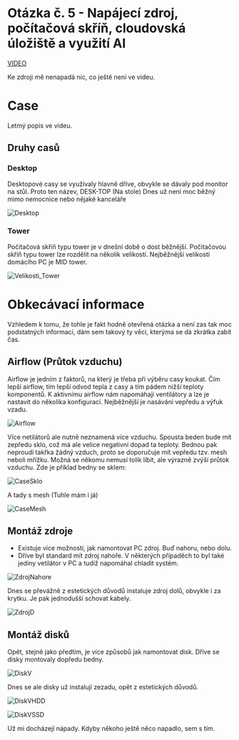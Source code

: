 # Otázka č. 5 - Napájecí zdroj, počítačová skříň, cloudovská úložiště a využití AI
[VIDEO](https://youtu.be/YhEinQ2OvlU)

Ke zdroji mě nenapadá nic, co ještě není ve videu.

# Case

Letmý popis ve videu.

## Druhy casů

### Desktop
Desktopové casy se využívaly hlavně dříve, obvykle se dávaly pod monitor na stůl. Proto ten název, DESK-TOP (Na stole)
Dnes už není moc běžný mimo nemocnice nebo nějaké kanceláře

![Desktop](img/5/desktop.jpg)

### Tower
Počítačová skříň typu tower je v dnešní době o dost běžnější. Počitačovou skříň typu tower lze rozdělit na několik velikostí.
Nejběžnější velikostí domácího PC je MID tower.

![Velikosti_Tower](img/5/velikosti.jpg)

# Obkecávací informace

Vzhledem k tomu, že tohle je fakt hodně otevřená otázka a není zas tak moc podstatných informací, dám sem takový ty věci, kterýma se dá zkrátka zabít čas.

## Airflow (Průtok vzduchu)

Airflow je jedním z faktorů, na který je třeba při výběru casy koukat. Čím lepší airflow, tím lepší odvod tepla z casy a tím pádem nižší teploty komponentů.
K aktivnímu airflow nám napomáhají ventilátory a lze je nastavit do několika konfigurací. Nejběžnější je nasávání vepředu a výfuk vzadu.

![Airflow](img/5/master.png)

Více netilátorů ale nutně neznamená více vzduchu. Spousta beden bude mít zepředu sklo, což má ale velice negativní dopad ta teploty. Bednou pak neproudí takřka žádný vzduch, proto se doporučuje mít vepředu tzv. mesh neboli mřížku. Možná se někomu nemusí tolik líbit, ale výrazně zvýší průtok vzduchu.
Zde je příklad bedny se sklem:

![CaseSklo](img/5/Sklo.jpg)

A tady s mesh (Tuhle mám i já)


![CaseMesh](img/5/Mesh.jpg)

## Montáž zdroje

- Existuje více možností, jak namontovat PC zdroj. Buď nahoru, nebo dolu. 
- Dříve byl standard mít zdroj nahoře. V některých případěch to byl také jediny vetilátor v PC a tudíž napomáhal chladit systém.

![ZdrojNahore](img/5/ZdrojN.jpg)

Dnes se převážně z estetických důvodů instaluje zdroj dolů, obvykle i za krytku. Je pak jednodušší schovat kabely.

![ZdrojD](img/5/ZdrojD.jpg)

## Montáž disků

Opět, stejně jako předtím, je více způsobů jak namontovat disk. Dříve se disky montovaly dopředu bedny.

![DiskV](img/5/HDDV.jpg)

Dnes se ale disky už instalují zezadu, opět z estetických důvodů.

![DiskVHDD](img/5/DiskVHDD.jpg)

![DiskVSSD](img/5/DiskVSSD.jpg)

Už mi docházejí nápady. Kdyby někoho ještě něco napadlo, sem s tím.

